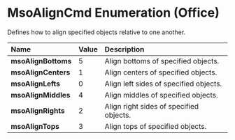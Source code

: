 
# MsoAlignCmd Enumeration (Office)

Defines how to align specified objects relative to one another.



|**Name**|**Value**|**Description**|
|:-----|:-----|:-----|
| **msoAlignBottoms**|5|Align bottoms of specified objects.|
| **msoAlignCenters**|1|Align centers of specified objects.|
| **msoAlignLefts**|0|Align left sides of specified objects.|
| **msoAlignMiddles**|4|Align middles of specified objects.|
| **msoAlignRights**|2|Align right sides of specified objects.|
| **msoAlignTops**|3|Align tops of specified objects.|
